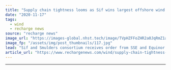```yaml
---
title: "Supply chain tightness looms as Sif wins largest offshore wind foundation contract ever"
date: "2020-11-17"
tags: 
  - wind
  - recharge news
source: "recharge news"
image_url: "https://images-global.nhst.tech/image/TVpHZFFoZHR2a0JqRmZ1aW5mbEx1Ujl6UFNqWEszQWVDOG9wL0xBZWRsYz0=/nhst/binary/05dd3b9196e35b6798759cd7440721ce"
image_fp: "/assets/img/post_thumbnails/117.jpg"
lead: "Sif and Smulders consortium receives order from SSE and Equinor for foundations and transition pieces for Dogger Bank A & B projects in the UK"
article_url: "https://www.rechargenews.com/wind/supply-chain-tightness-looms-as-sif-wins-largest-offshore-wind-foundation-contract-ever/2-1-914111"
---
```


---
